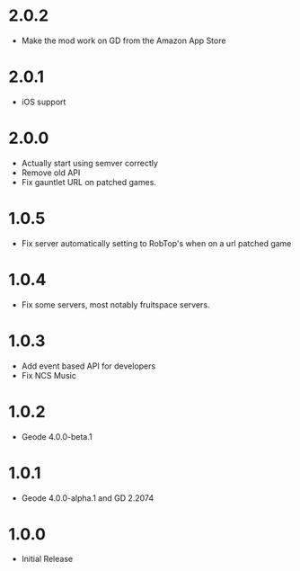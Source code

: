 # 2.0.2
- Make the mod work on GD from the Amazon App Store
# 2.0.1
- iOS support
# 2.0.0
- Actually start using semver correctly
- Remove old API
- Fix gauntlet URL on patched games.
# 1.0.5
- Fix server automatically setting to RobTop's when on a url patched game
# 1.0.4
- Fix some servers, most notably fruitspace servers.
# 1.0.3
- Add event based API for developers
- Fix NCS Music
# 1.0.2
- Geode 4.0.0-beta.1
# 1.0.1
- Geode 4.0.0-alpha.1 and GD 2.2074
# 1.0.0
- Initial Release